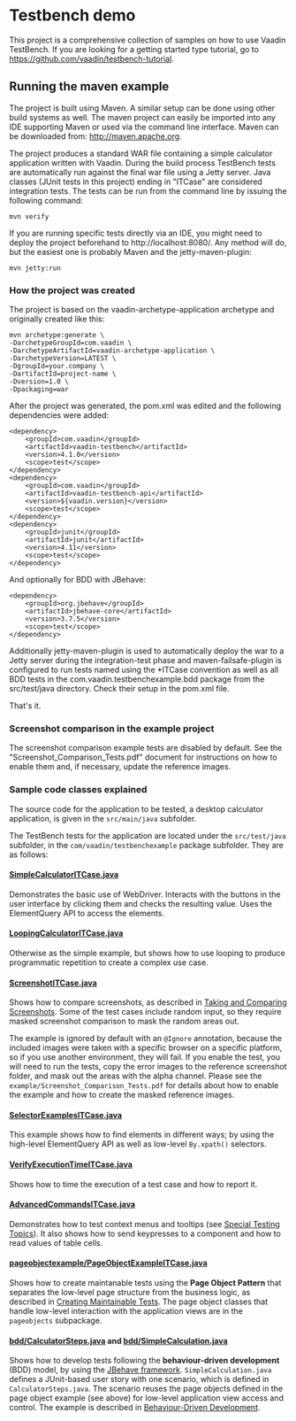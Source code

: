 # Testbench demo

This project is a comprehensive collection of samples on how to use Vaadin TestBench.
If you are looking for a getting started type tutorial,
go to https://github.com/vaadin/testbench-tutorial.

## Running the maven example

The project is built using Maven. A similar setup can be done using other build systems as well.
The maven project can easily be imported into any IDE supporting
Maven or used via the command line interface. Maven can be downloaded from:
http://maven.apache.org.

The project produces a standard WAR file containing a simple calculator application written with Vaadin.
During the build process TestBench tests are automatically run against the final
war file using a Jetty server. Java classes (JUnit tests in this project) ending
in "ITCase" are considered integration tests. The tests can be run from the
command line by issuing the following command:

	mvn verify

If you are running specific tests directly via an IDE, you might need to deploy the
project beforehand to http://localhost:8080/. Any method will do, but the easiest
one is probably Maven and the jetty-maven-plugin:

	mvn jetty:run


### How the project was created

The project is based on the vaadin-archetype-application archetype and originally
created like this:

	mvn archetype:generate \
	-DarchetypeGroupId=com.vaadin \
	-DarchetypeArtifactId=vaadin-archetype-application \
	-DarchetypeVersion=LATEST \
	-DgroupId=your.company \
	-DartifactId=project-name \
	-Dversion=1.0 \
	-Dpackaging=war

After the project was generated, the pom.xml was edited and the following
dependencies were added:

	<dependency>
		<groupId>com.vaadin</groupId>
		<artifactId>vaadin-testbench</artifactId>
		<version>4.1.0</version>
		<scope>test</scope>
	</dependency>
	<dependency>
	    <groupId>com.vaadin</groupId>
	    <artifactId>vaadin-testbench-api</artifactId>
	    <version>${vaadin.version}</version>
	    <scope>test</scope>
	</dependency>
	<dependency>
		<groupId>junit</groupId>
		<artifactId>junit</artifactId>
		<version>4.11</version>
		<scope>test</scope>
	</dependency>

And optionally for BDD with JBehave:

    <dependency>
        <groupId>org.jbehave</groupId>
        <artifactId>jbehave-core</artifactId>
        <version>3.7.5</version>
        <scope>test</scope>
    </dependency>

Additionally jetty-maven-plugin is used to automatically deploy the war to a Jetty server
during the integration-test phase and maven-failsafe-plugin is configured to run tests
named using the \*ITCase convention as well as all BDD tests in the com.vaadin.testbenchexample.bdd
package from the src/test/java directory. Check their setup in the pom.xml file.

That's it.


### Screenshot comparison in the example project

The screenshot comparison example tests are disabled by default. See the "Screenshot\_Comparison\_Tests.pdf"
document for instructions on how to enable them and, if necessary, update the reference images.

### Sample code classes explained

The source code for the application to be tested, a desktop calculator
application, is given in the `src/main/java` subfolder.

The TestBench tests for the application are located under the
`src/test/java` subfolder, in the
`com/vaadin/testbenchexample` package subfolder. They are as follows:

#### [SimpleCalculatorITCase.java](https://github.com/vaadin/testbench-demo/blob/master/src/test/java/com/vaadin/testbenchexample/SimpleCalculatorITCase.java)
Demonstrates the basic use of WebDriver. Interacts with the buttons in the user
interface by clicking them and checks the resulting value. Uses the ElementQuery
API to access the elements.

#### [LoopingCalculatorITCase.java](https://github.com/vaadin/testbench-demo/blob/master/src/test/java/com/vaadin/testbenchexample/LoopingCalculatorITCase.java)
Otherwise as the simple example, but shows how to use looping to produce
programmatic repetition to create a complex use case.

#### [ScreenshotITCase.java](https://github.com/vaadin/testbench-demo/blob/master/src/test/java/com/vaadin/testbenchexample/ScreenshotITCase.java)
Shows how to compare screenshots, as described in
[Taking and Comparing Screenshots](https://vaadin.com/docs/-/part/testbench/testbench-screenshots.html). Some of the test cases include random input, so
they require masked screenshot comparison to mask the random areas out.

The example is ignored by default with an `@Ignore` annotation,
because the included images were taken with a specific browser on a specific
platform, so if you use another environment, they will fail. If you enable the
test, you will need to run the tests, copy the error images to the reference
screenshot folder, and mask out the areas with the alpha channel. Please see the
`example/Screenshot_Comparison_Tests.pdf` for details about how to
enable the example and how to create the masked reference images.

#### [SelectorExamplesITCase.java](https://github.com/vaadin/testbench-demo/blob/master/src/test/java/com/vaadin/testbenchexample/SelectorExamplesITCase.java)
This example shows how to find elements in different ways; by using the
high-level ElementQuery API as well as low-level `By.xpath()`
selectors.

#### [VerifyExecutionTimeITCase.java](https://github.com/vaadin/testbench-demo/blob/master/src/test/java/com/vaadin/testbenchexample/VerifyExecutionTimeITCase.java)
Shows how to time the execution of a test case and how to report it.

#### [AdvancedCommandsITCase.java](https://github.com/vaadin/testbench-demo/blob/master/src/test/java/com/vaadin/testbenchexample/AdvancedCommandsITCase.java)
Demonstrates how to test context menus and tooltips (see
[Special Testing Topics](https://vaadin.com/docs/-/part/testbench/testbench-special.html)). It also shows how to send keypresses to a component and how to read values of table cells.

#### [pageobjectexample/PageObjectExampleITCase.java](https://github.com/vaadin/testbench-demo/blob/master/src/test/java/com/vaadin/testbenchexample/pageobjectexample/PageObjectExampleITCase.java)
Shows how to create maintanable tests using the __Page Object Pattern__ that
separates the low-level page structure from the business logic, as described in
[Creating
Maintainable Tests](https://vaadin.com/docs/-/part/testbench/testbench-maintainable.html). The page object classes that handle low-level interaction
with the application views are in the `pageobjects` subpackage.

#### [bdd/CalculatorSteps.java](https://github.com/vaadin/testbench-demo/blob/master/src/test/java/com/vaadin/testbenchexample/bdd/CalculatorSteps.java) and [bdd/SimpleCalculation.java](https://github.com/vaadin/testbench-demo/blob/master/src/test/java/com/vaadin/testbenchexample/bdd/SimpleCalculation.java)
Shows how to develop tests following the __behaviour-driven development__ (BDD)
model, by using the [JBehave framework](http://jbehave.org).
`SimpleCalculation.java` defines a JUnit-based user story with one
scenario, which is defined in `CalculatorSteps.java`. The scenario
reuses the page objects defined in the page object example (see above) for
low-level application view access and control. The example is described in
[Behaviour-Driven
Development](https://vaadin.com/docs/-/part/testbench/testbench-bdd.html).
